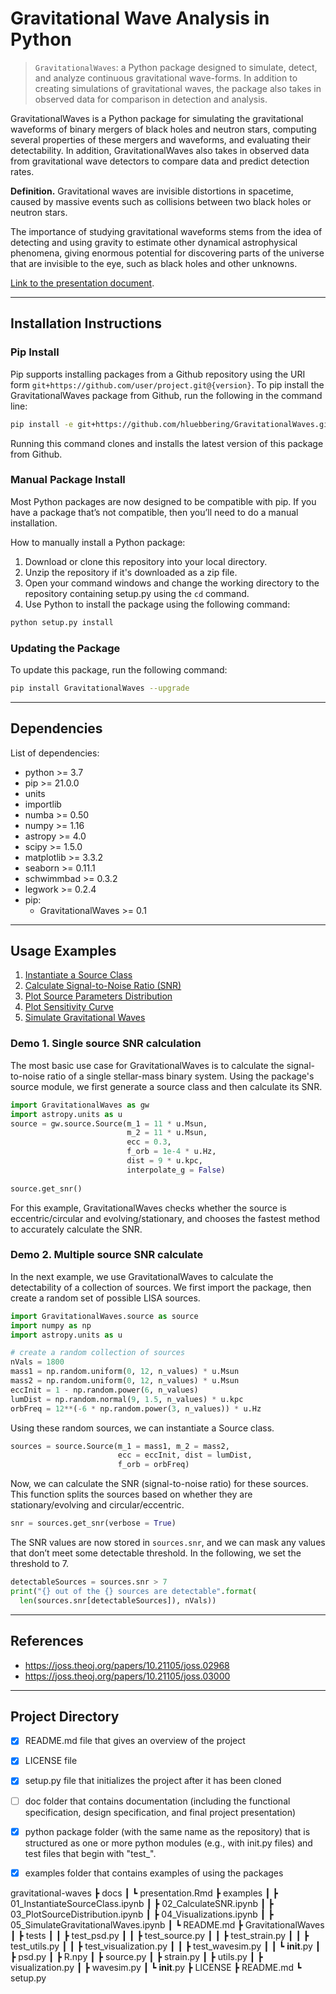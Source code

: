 # Gravitational Wave Analysis in Python

> `GravitationalWaves`: a Python package designed to simulate, detect, and analyze continuous gravitational wave-forms. In addition to creating simulations of gravitational waves, the package also takes in observed data for comparison in detection and analysis.

GravitationalWaves is a Python package for simulating the gravitational waveforms of binary mergers of black holes and neutron stars, computing several properties of these mergers and waveforms, and evaluating their detectability. In addition, GravitationalWaves also takes in observed data from gravitational wave detectors to compare data and predict detection rates. 




**Definition.** Gravitational waves are invisible distortions in spacetime, caused by massive events such as collisions between two black holes or neutron stars.

The importance of studying gravitational waveforms stems from the idea of detecting and using gravity to estimate other dynamical astrophysical phenomena, giving enormous potential for discovering parts of the universe that are invisible to the eye, such as black holes and other unknowns. 






[Link to the presentation document](https://github.com/hluebbering/GravitationalWaves/docs/presentation.html).

--------------------

## Installation Instructions

### Pip Install

Pip supports installing packages from a Github repository using the URI form `git+https://github.com/user/project.git@{version}`. To pip install the GravitationalWaves package from Github, run the following in the command line:


```bash
pip install -e git+https://github.com/hluebbering/GravitationalWaves.git#egg=GravitationalWaves
```

Running this command clones and installs the latest version of this package from Github.



### Manual Package Install

Most Python packages are now designed to be compatible with pip. If you have a package that’s not compatible, then you’ll need to do a manual installation.

How to manually install a Python package:

1. Download or clone this repository into your local directory.
2. Unzip the repository if it's downloaded as a zip file.
3. Open your command windows and change the working directory to the repository containing setup.py using the `cd` command.
4. Use Python to install the package using the following command:

```bash
python setup.py install
```

### Updating the Package

To update this package, run the following command:

```bash
pip install GravitationalWaves --upgrade
```


--------------------

## Dependencies

List of dependencies:
- python >= 3.7
- pip >= 21.0.0
- units
- importlib
- numba >= 0.50
- numpy >= 1.16
- astropy >= 4.0
- scipy >= 1.5.0
- matplotlib >= 3.3.2
- seaborn >= 0.11.1
- schwimmbad >= 0.3.2
- legwork >= 0.2.4
- pip:
   - GravitationalWaves >= 0.1 


--------------------

## Usage Examples

1. [Instantiate a Source Class](https://github.com/hluebbering/GravitationalWaves/blob/main/examples/01_InstantiateSourceClass.ipynb) 
2. [Calculate Signal-to-Noise Ratio (SNR)](https://github.com/hluebbering/GravitationalWaves/blob/main/examples/02_CalculateSNR.ipynb)
3. [Plot Source Parameters Distribution](https://github.com/hluebbering/GravitationalWaves/blob/main/examples/03_PlotSourceDistribution.ipynb)
4. [Plot Sensitivity Curve](https://github.com/hluebbering/GravitationalWaves/blob/main/examples/04_Visualizations.ipynb)
5. [Simulate Gravitational Waves](https://github.com/hluebbering/GravitationalWaves/blob/main/examples/05_SimulateGravitationalWaves.ipynb)


### Demo 1. Single source SNR calculation


The most basic use case for GravitationalWaves is to calculate the signal-to-noise ratio of a single stellar-mass binary system. Using the package's source module, we first generate a source class and then calculate its SNR.


```python
import GravitationalWaves as gw
import astropy.units as u
source = gw.source.Source(m_1 = 11 * u.Msun,
                          m_2 = 11 * u.Msun,
                          ecc = 0.3,
                          f_orb = 1e-4 * u.Hz,
                          dist = 9 * u.kpc,
                          interpolate_g = False)
                          
source.get_snr()
```

For this example, GravitationalWaves checks whether the source is eccentric/circular and evolving/stationary, and chooses the fastest method to accurately calculate the SNR. 


### Demo 2. Multiple source SNR calculate

In the next example, we use GravitationalWaves to calculate the detectability of a collection of sources. We first import the package, then create a random set of possible LISA sources.


```python
import GravitationalWaves.source as source
import numpy as np
import astropy.units as u

# create a random collection of sources
nVals = 1800
mass1 = np.random.uniform(0, 12, n_values) * u.Msun
mass2 = np.random.uniform(0, 12, n_values) * u.Msun
eccInit = 1 - np.random.power(6, n_values)
lumDist = np.random.normal(9, 1.5, n_values) * u.kpc
orbFreq = 12**(-6 * np.random.power(3, n_values)) * u.Hz
```


Using these random sources, we can instantiate a Source class.

```python
sources = source.Source(m_1 = mass1, m_2 = mass2, 
                        ecc = eccInit, dist = lumDist, 
                        f_orb = orbFreq)
```

Now, we can calculate the SNR (signal-to-noise ratio) for these sources. This function splits the sources based on whether they are stationary/evolving and circular/eccentric.


```python
snr = sources.get_snr(verbose = True)
```

The SNR values are now stored in `sources.snr`, and we can mask any values that don’t meet some detectable threshold. In the following, we set the threshold to 7.


```python
detectableSources = sources.snr > 7
print("{} out of the {} sources are detectable".format(
  len(sources.snr[detectableSources]), nVals))
```


--------------------

## References

- https://joss.theoj.org/papers/10.21105/joss.02968
- https://joss.theoj.org/papers/10.21105/joss.03000


--------------------

## Project Directory

- [x] README.md file that gives an overview of the project
- [x] LICENSE file
- [x] setup.py file that initializes the project after it has been cloned
- [ ] doc folder that contains documentation (including the functional specification, design specification, and final project presentation)
- [x] python package folder (with the same name as the repository) that is structured as one or more python modules (e.g., with init.py files) and test files that begin with "test_".
- [x] examples folder that contains examples of using the packages




gravitational-waves
 ┣ docs
 ┃ ┗ presentation.Rmd
 ┣ examples
 ┃ ┣ 01_InstantiateSourceClass.ipynb
 ┃ ┣ 02_CalculateSNR.ipynb
 ┃ ┣ 03_PlotSourceDistribution.ipynb
 ┃ ┣ 04_Visualizations.ipynb
 ┃ ┣ 05_SimulateGravitationalWaves.ipynb
 ┃ ┗ README.md
 ┣ GravitationalWaves
 ┃ ┣ tests
 ┃ ┃ ┣ test_psd.py
 ┃ ┃ ┣ test_source.py
 ┃ ┃ ┣ test_strain.py
 ┃ ┃ ┣ test_utils.py
 ┃ ┃ ┣ test_visualization.py
 ┃ ┃ ┣ test_wavesim.py
 ┃ ┃ ┗ __init__.py
 ┃ ┣ psd.py
 ┃ ┣ R.npy
 ┃ ┣ source.py
 ┃ ┣ strain.py
 ┃ ┣ utils.py
 ┃ ┣ visualization.py
 ┃ ┣ wavesim.py
 ┃ ┗ __init__.py
 ┣ LICENSE
 ┣ README.md
 ┗ setup.py



